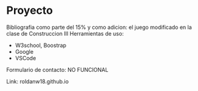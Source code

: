 # Proyecto
Bibliografia como parte del 15% y como adicion: el juego modificado en la clase de Construccion III
Herramientas de uso:

- W3school, Boostrap
- Google
- VSCode

Formulario de contacto: NO FUNCIONAL

Link: roldanw18.github.io
